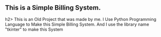 <p><h2>This is a Simple Billing System.</h2>h2> This is an Old Project that was made by me. I Use Python Programming Language to Make this Simple Billing System. And I use the library name "tkinter" to make this System</p>
